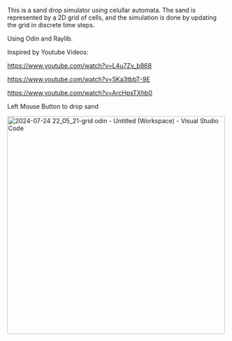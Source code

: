 This is a sand drop simulator using celullar automata. The sand is represented by a 2D grid of cells, and the simulation is done by updating the grid in discrete time steps.

Using Odin and Raylib.

Inspired by Youtube Videos: 

https://www.youtube.com/watch?v=L4u7Zy_b868

https://www.youtube.com/watch?v=5Ka3tbbT-9E

https://www.youtube.com/watch?v=ArcHpsTXhb0

Left Mouse Button to drop sand

<img width="498" alt="2024-07-24 22_05_21-grid odin - Untitled (Workspace) - Visual Studio Code" src="https://github.com/user-attachments/assets/522ad7cd-f5e5-47ee-92ca-7ff5f59b1a19">
